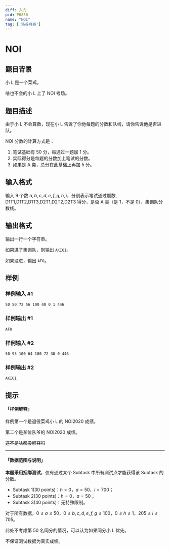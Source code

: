 ```yaml
---
diff: 入门
pid: P6850
name: "NOI"
tag: ['洛谷月赛']
---
```

# NOI
## 题目背景

小 L 是一个菜鸡。

啥也不会的小 L 上了 NOI 考场。
## 题目描述

由于小 L 不会算数，现在小 L 告诉了你他每题的分数和队线，请你告诉他是否进队。

NOI 分数的计算方式是：

1. 笔试基础有 $50$ 分，每通过一题加 $1$ 分。
2. 实际得分是每题的分数加上笔试的分数。
3. 如果是 A 类，总分在此基础上再加 $5$ 分。



## 输入格式

输入 $9$ 个数 $a,b,c,d,e,f,g,h,i$，分别表示笔试通过题数, D1T1,D1T2,D1T3,D2T1,D2T2,D2T3 得分，是否 A 类（是 $1$，不是 $0$），集训队分数线。

## 输出格式

输出一行一个字符串。

如果进了集训队，则输出 `AKIOI`。

如果没进，输出 `AFO`。
## 样例

### 样例输入 #1
```
50 50 72 56 100 40 0 1 446
```
### 样例输出 #1
```
AFO
```
### 样例输入 #2
```
50 95 100 64 100 72 30 0 446
```
### 样例输出 #2
```
AKIOI
```
## 提示

#### 「样例解释」

样例第一个是退役菜鸡小 L 的 NOI2020 成绩。

第二个是某位队爷的 NOI2020 成绩。

~~这不是啥都没解释吗~~

---

#### 「数据范围与说明」

**本题采用捆绑测试**。仅有通过某个 Subtask 中所有测试点才能获得该 Subtask 的分数。

- Subtask 1(30 points)：$h = 0$，$a = 50$，$i = 700$；
- Subtask 2(30 points)：$h = 0$，$a = 50$；
- Subtask 3(40 points)：无特殊限制。

对于所有数据，$0\leq a \leq 50$，$0\leq b,c,d,e,f,g \leq 100$，$0 \leq h \leq 1$，$205\leq i \leq 705$。

此处不考虑第 $50$ 名同分的情况，可以认为如果同分小 L 优先。

不保证测试数据为真实成绩。
